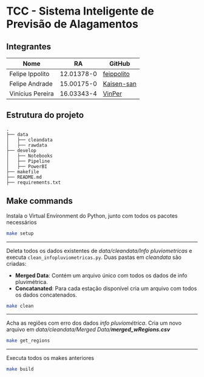 # TCC - Sistema Inteligente de Previsão de Alagamentos

## Integrantes
Nome | RA | GitHub
------------ | ------------- | -------------
Felipe Ippolito | 12.01378-0 | [feippolito](https://github.com/feippolito)
Felipe Andrade | 15.00175-0 | [Kaisen-san](https://github.com/Kaisen-san)
Vinícius Pereira | 16.03343-4 | [VinPer](https://github.com/VinPer)

## Estrutura do projeto

```
.
├── data
│   ├── cleandata 
│   ├── rawdata 
├── develop
│   ├── Notebooks 
│   ├── Pipeline
│   ├── PowerBI
├── makefile
├── README.md
├── requirements.txt
```

## Make commands

Instala o Virtual Environment do Python, junto com todos os pacotes necessários

```bash
make setup
```

---

Deleta todos os dados existentes de *data/cleandata/Info pluviometricas* e executa `clean_infopluviometricas.py`. Duas pastas em *cleandata* são criadas:
 - **Merged Data**: Contém um arquivo único com todos os dados de info pluvimétrica.
 - **Concatanated**:  Para cada estação disponível cria um arquivo com todos os dados concatenados.

```bash
make clean
```

 ---

Acha as regiões com erro dos dados *info pluviométrica*. Cria um novo arquivo em *data/cleandata/Merged Data/**merged_wRegions.csv***

```bash
make get_regions
```

---

Executa todos os makes anteriores

```bash
make build
```
